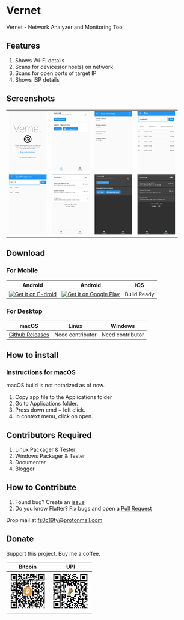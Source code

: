 # Vernet

Vernet - Network Analyzer and Monitoring Tool

## Features

1. Shows Wi-Fi details
2. Scans for devices(or hosts) on network
3. Scans for open ports of target IP
4. Shows ISP details

## Screenshots

|||||
|-|-|-|-|
|<img src="fastlane/metadata/android/en-US/images/phoneScreenshots/1.png" width = "100">|<img src="fastlane/metadata/android/en-US/images/phoneScreenshots/2.png" width = "100">|<img src="fastlane/metadata/android/en-US/images/phoneScreenshots/3.png" width = "100">|<img src="fastlane/metadata/android/en-US/images/phoneScreenshots/4.png" width = "100">|
|<img src="fastlane/metadata/android/en-US/images/phoneScreenshots/5.png" width = "100">|<img src="fastlane/metadata/android/en-US/images/phoneScreenshots/6.png" width = "100">|<img src="fastlane/metadata/android/en-US/images/phoneScreenshots/7.png" width = "100">|<img src="fastlane/metadata/android/en-US/images/phoneScreenshots/8.png" width = "100">|

## Download

### For Mobile

|   Android |   Android | iOS |
|-----------|-----------|-----|
|<a href='https://f-droid.org/packages/org.fsociety.vernet'><img alt='Get it on F-droid' src='https://fdroid.gitlab.io/artwork/badge/get-it-on.png'  width="150" /></a>|<a href='https://play.google.com/store/apps/details?id=org.fsociety.vernet.store'><img alt='Get it on Google Play' src='https://play.google.com/intl/en_us/badges/static/images/badges/en_badge_web_generic.png'  width="150" /></a>| Build Ready |

### For Desktop

| macOS | Linux | Windows |
|-------|-------|---------|
|[Github Releases](https://github.com/git-elliot/vernet/releases)| Need contributor | Need contributor |

## How to install

### Instructions for macOS

macOS build is not notarized as of now.

1. Copy app file to the Applications folder
2. Go to Applications folder.
3. Press down cmd + left click.
4. In context menu, click on open.

## Contributors Required

1. Linux Packager & Tester
2. Windows Packager & Tester
3. Documenter
4. Blogger

## How to Contribute

1. Found bug? Create an [issue](https://github.com/git-elliot/vernet/issues)
2. Do you know Flutter? Fix bugs and open a [Pull Request](https://github.com/git-elliot/vernet/pulls)

Drop mail at fs0c19ty@protonmail.com

## Donate

Support this project. Buy me a coffee.

|   Bitcoin |   UPI |
|-----------|-------|
|<img src="donation/bitcoin_qr.png" width = "100">|<img src="donation/bhim_upi_qr.png" width = "100">|
